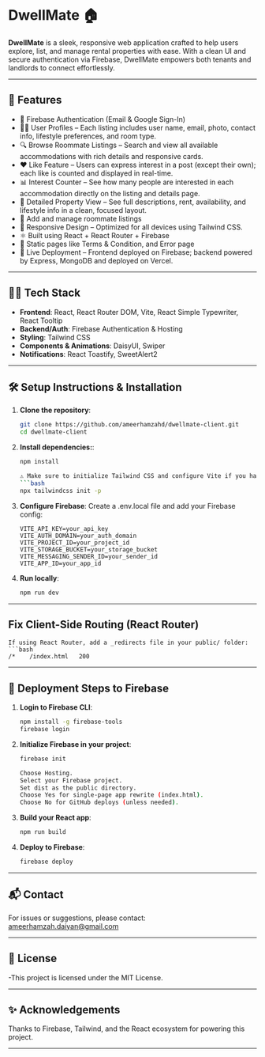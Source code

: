 # DwellMate 🏠

**DwellMate** is a sleek, responsive web application crafted to help users explore, list, and manage rental properties with ease. With a clean UI and secure authentication via Firebase, DwellMate empowers both tenants and landlords to connect effortlessly.

---

## 🚀 Features

- 🔐 Firebase Authentication (Email & Google Sign-In)
- 🧑‍💼 User Profiles – Each listing includes user name, email, photo, contact info, lifestyle preferences, and room type.
- 🔍 Browse Roommate Listings – Search and view all available accommodations with rich details and responsive cards.
- ❤️ Like Feature – Users can express interest in a post (except their own); each like is counted and displayed in real-time.
- 📊 Interest Counter – See how many people are interested in each accommodation directly on the listing and details page.
- 📌 Detailed Property View – See full descriptions, rent, availability, and lifestyle info in a clean, focused layout.
- 📝 Add and manage roommate listings
- 🎨 Responsive Design – Optimized for all devices using Tailwind CSS.
- ⚛️ Built using React + React Router + Firebase
- 📄 Static pages like Terms & Condition, and Error page
- 🚀 Live Deployment – Frontend deployed on Firebase; backend powered by Express, MongoDB and deployed on Vercel.

---

## 🧑‍💻 Tech Stack

- **Frontend**: React, React Router DOM, Vite, React Simple Typewriter, React Tooltip
- **Backend/Auth**: Firebase Authentication & Hosting
- **Styling**: Tailwind CSS
- **Components & Animations**: DaisyUI, Swiper
- **Notifications**: React Toastify, SweetAlert2

---

## 🛠️ Setup Instructions & Installation

1. **Clone the repository**:
   ```bash
   git clone https://github.com/ameerhamzahd/dwellmate-client.git
   cd dwellmate-client


2. **Install dependencies:**:
    ```bash
    npm install

    ⚠️ Make sure to initialize Tailwind CSS and configure Vite if you haven’t already. For example, after installing, run:
    ```bash
    npx tailwindcss init -p

3. **Configure Firebase**:
    Create a .env.local file and add your Firebase config:
    ```env
    VITE_API_KEY=your_api_key
    VITE_AUTH_DOMAIN=your_auth_domain
    VITE_PROJECT_ID=your_project_id
    VITE_STORAGE_BUCKET=your_storage_bucket
    VITE_MESSAGING_SENDER_ID=your_sender_id
    VITE_APP_ID=your_app_id

4. **Run locally**:
    ```bash
    npm run dev

---

## Fix Client-Side Routing (React Router)
    If using React Router, add a _redirects file in your public/ folder:
    ```bash
    /*    /index.html   200

---

## 🚀 Deployment Steps to Firebase

1. **Login to Firebase CLI**:
    ```bash
    npm install -g firebase-tools
    firebase login

2. **Initialize Firebase in your project**:
    ```bash
    firebase init

    Choose Hosting.
    Select your Firebase project.
    Set dist as the public directory.
    Choose Yes for single-page app rewrite (index.html).
    Choose No for GitHub deploys (unless needed).

3. **Build your React app**:
    ```bash
    npm run build

4. **Deploy to Firebase**:
    ```bash
    firebase deploy

---

## 📬 Contact

For issues or suggestions, please contact: ameerhamzah.daiyan@gmail.com

---

## 📄 License

-This project is licensed under the MIT License.

---

## ✨ Acknowledgements

Thanks to Firebase, Tailwind, and the React ecosystem for powering this project.

---